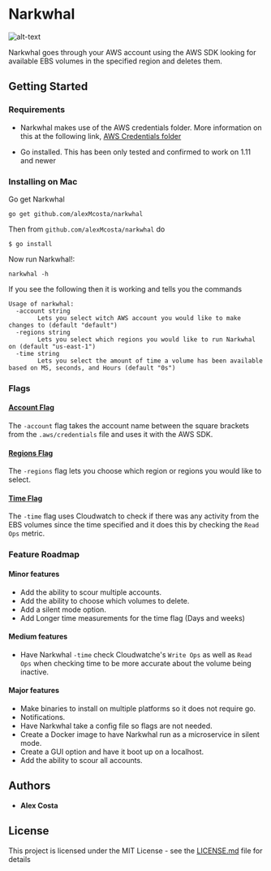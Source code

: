 # Narkwhal

![alt-text](https://i.pinimg.com/originals/74/68/f1/7468f1d665e551fad8eac0c9f97977e3.jpg)

Narkwhal goes through your AWS account using the AWS SDK looking for available EBS volumes in the specified region and deletes them.

## Getting Started

### Requirements
- Narkwhal makes use of the AWS credentials folder. More information on this at the following link, [AWS Credentials folder](https://docs.aws.amazon.com/sdk-for-go/v1/developer-guide/configuring-sdk.html#creating-the-credentials-file)

- Go installed. This has been only tested and confirmed to work on 1.11 and newer

### Installing on Mac

Go get Narkwhal
```
go get github.com/alexMcosta/narkwhal
```

Then from `github.com/alexMcosta/narkwhal` do
```
$ go install
```

Now run Narkwhal!:
```
narkwhal -h
```

If you see the following then it is working and tells you the commands
```         
Usage of narkwhal:
  -account string
        Lets you select witch AWS account you would like to make changes to (default "default")
  -regions string
        Lets you select which regions you would like to run Narkwhal on (default "us-east-1")
  -time string
        Lets you select the amount of time a volume has been available based on MS, seconds, and Hours (default "0s")
```

### Flags

#### [Account Flag](https://github.com/alexMcosta/narkwhal/blob/master/documentation/account.md)
The `-account` flag takes the account name between the square brackets from the `.aws/credentials` file and uses it with the AWS SDK.

#### [Regions Flag](https://github.com/alexMcosta/narkwhal/blob/master/documentation/regions.md)
The `-regions` flag lets you choose which region or regions you would like to select.

#### [Time Flag](https://github.com/alexMcosta/narkwhal/blob/master/documentation/time.md)
The `-time` flag uses Cloudwatch to check if there was any activity from the EBS volumes since the time specified and it does this by checking the `Read Ops` metric.

### Feature Roadmap

#### Minor features
- Add the ability to scour multiple accounts.
- Add the ability to choose which volumes to delete.
- Add a silent mode option.
- Add Longer time measurements for the time flag (Days and weeks)

#### Medium features
- Have Narkwhal `-time` check Cloudwatche's `Write Ops` as well as `Read Ops` when checking time to be more accurate about the volume being inactive.

#### Major features
- Make binaries to install on multiple platforms so it does not require go.
- Notifications.
- Have Narkwhal take a config file so flags are not needed.
- Create a Docker image to have Narkwhal run as a microservice in silent mode.
- Create a GUI option and have it boot up on a localhost.
- Add the ability to scour all accounts.

## Authors

* **Alex Costa** 

## License

This project is licensed under the MIT License - see the [LICENSE.md](LICENSE.md) file for details